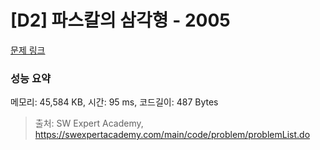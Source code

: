 # [D2] 파스칼의 삼각형 - 2005 

[문제 링크](https://swexpertacademy.com/main/code/problem/problemDetail.do?contestProbId=AV5P0-h6Ak4DFAUq) 

### 성능 요약

메모리: 45,584 KB, 시간: 95 ms, 코드길이: 487 Bytes



> 출처: SW Expert Academy, https://swexpertacademy.com/main/code/problem/problemList.do